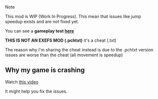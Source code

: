 > [!NOTE]
This mod is WIP (Work In Progress). This mean that issues like jump speedup exists and are not fixed yet.

You can see a **gameplay test [here](https://youtu.be/T1AhhGsoH70?si=9ZAUUJDJdmON49CM)**

**THIS IS NOT AN EXEFS MOD (.pchtxt)** it's a cheat (.txt)

The reason why I'm sharing the cheat instead is due to the .pchtxt version issues are worse than the cheat (all movement is speedup)

## Why my game is crashing

Watch [this video](https://youtu.be/_4rdgzYUybg?si=039vcPGRvEBWDiw2https://youtu.be/_4rdgzYUybg?si=039vcPGRvEBWDiw2)

It might help you fix the issues.